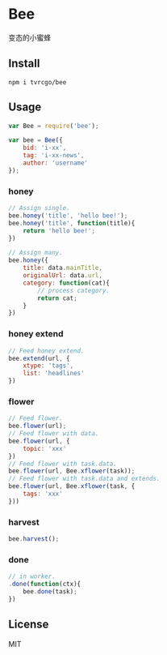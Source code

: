 # Bee
变态的小蜜蜂

## Install
```
npm i tvrcgo/bee
```

## Usage
```js
var Bee = require('bee');

var bee = Bee({
    bid: 'i-xx',
    tag: 'i-xx-news',
    author: 'username'
});
```

### honey
```js
// Assign single.
bee.honey('title', 'hello bee!');
bee.honey('title', function(title){
    return 'hello bee!';
})

// Assign many.
bee.honey({
    title: data.mainTitle,
    originalUrl: data.url,
    category: function(cat){
        // process category.
        return cat;
    }
})
```

### honey extend
```js
// Feed honey extend.
bee.extend(url, {
    xtype: 'tags',
    list: 'headlines'
})
```

### flower
```js
// Feed flower.
bee.flower(url);
// Feed flower with data.
bee.flower(url, {
    topic: 'xxx'
})
// Feed flower with task.data.
bee.flower(url, Bee.xflower(task));
// Feed flower with task.data and extends.
bee.flower(url, Bee.xflower(task, {
    tags: 'xxx'
}))
```

### harvest
```js
bee.harvest();
```

### done
```js
// in worker.
.done(function(ctx){
    bee.done(task);
})
```

## License
MIT
